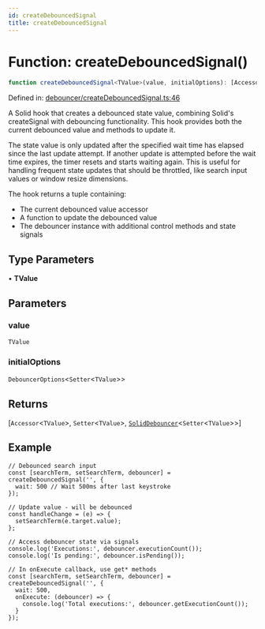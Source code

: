 ```yaml
---
id: createDebouncedSignal
title: createDebouncedSignal
---
```


<!-- DO NOT EDIT: this page is autogenerated from the type comments -->

# Function: createDebouncedSignal()

```ts
function createDebouncedSignal<TValue>(value, initialOptions): [Accessor<TValue>, Setter<TValue>, SolidDebouncer<Setter<TValue>>]
```

Defined in: [debouncer/createDebouncedSignal.ts:46](https://github.com/TanStack/pacer/blob/main/packages/solid-pacer/src/debouncer/createDebouncedSignal.ts#L46)

A Solid hook that creates a debounced state value, combining Solid's createSignal with debouncing functionality.
This hook provides both the current debounced value and methods to update it.

The state value is only updated after the specified wait time has elapsed since the last update attempt.
If another update is attempted before the wait time expires, the timer resets and starts waiting again.
This is useful for handling frequent state updates that should be throttled, like search input values
or window resize dimensions.

The hook returns a tuple containing:
- The current debounced value accessor
- A function to update the debounced value
- The debouncer instance with additional control methods and state signals

## Type Parameters

• **TValue**

## Parameters

### value

`TValue`

### initialOptions

`DebouncerOptions`\<`Setter`\<`TValue`\>\>

## Returns

\[`Accessor`\<`TValue`\>, `Setter`\<`TValue`\>, [`SolidDebouncer`](../../interfaces/soliddebouncer.md)\<`Setter`\<`TValue`\>\>\]

## Example

```tsx
// Debounced search input
const [searchTerm, setSearchTerm, debouncer] = createDebouncedSignal('', {
  wait: 500 // Wait 500ms after last keystroke
});

// Update value - will be debounced
const handleChange = (e) => {
  setSearchTerm(e.target.value);
};

// Access debouncer state via signals
console.log('Executions:', debouncer.executionCount());
console.log('Is pending:', debouncer.isPending());

// In onExecute callback, use get* methods
const [searchTerm, setSearchTerm, debouncer] = createDebouncedSignal('', {
  wait: 500,
  onExecute: (debouncer) => {
    console.log('Total executions:', debouncer.getExecutionCount());
  }
});
```

